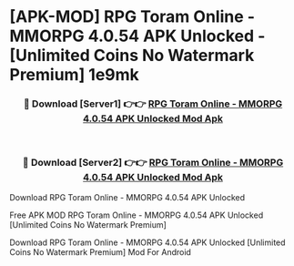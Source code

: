 # [APK-MOD] RPG Toram Online - MMORPG 4.0.54 APK Unlocked - [Unlimited Coins No Watermark Premium] 1e9mk



<div align="center">
<h3>🔴 Download [Server1] 👉👉 <a href="https://momento.my/?title=RPG_Toram_Online_-_MMORPG_4.0.54_APK_Unlocked">RPG Toram Online - MMORPG 4.0.54 APK Unlocked Mod Apk</a></h3><br>

<h3>🔴 Download [Server2] 👉👉 <a href="https://momento.my/?title=RPG_Toram_Online_-_MMORPG_4.0.54_APK_Unlocked">RPG Toram Online - MMORPG 4.0.54 APK Unlocked Mod Apk</a></h3>
</div>



Download RPG Toram Online - MMORPG 4.0.54 APK Unlocked 

Free APK MOD RPG Toram Online - MMORPG 4.0.54 APK Unlocked [Unlimited Coins No Watermark Premium]

Download RPG Toram Online - MMORPG 4.0.54 APK Unlocked [Unlimited Coins No Watermark Premium] Mod For Android

